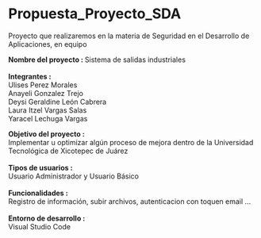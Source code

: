 # Propuesta_Proyecto_SDA
Proyecto que realizaremos en la materia de Seguridad en el Desarrollo de Aplicaciones, en equipo

<strong>Nombre del proyecto   : </strong>Sistema de salidas industriales<br>
<br>
<strong>Integrantes           : </strong><br>Ulises Perez Morales  <br>
                         Anayeli Gonzalez Trejo<br>
                         Deysi Geraldine León Cabrera<br>
                         Laura Itzel Vargas Salas<br>
                         Yaracel Lechuga Vargas<br>

<strong>Objetivo del proyecto :</strong><br> Implementar u optimizar algún proceso de mejora dentro de la Universidad Tecnológica de Xicotepec de Juárez<br>
<br>
<strong>Tipos de usuarios     : </strong><br>Usuario Administrador y Usuario Básico<br> 
<br>
<strong>Funcionalidades       : </strong><br>Registro de información, subir archivos, autenticacion con toquen email ...<br>
<br>
<strong>Entorno de desarrollo :</strong><br> Visual Studio Code
